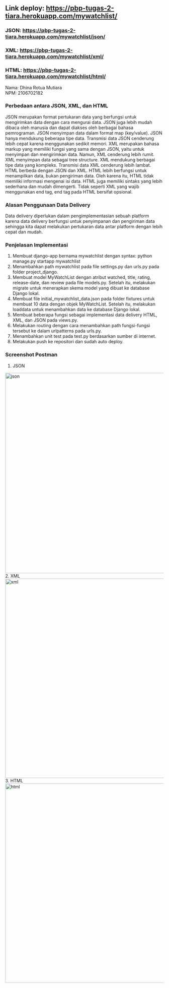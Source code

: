 ## Link deploy: https://pbp-tugas-2-tiara.herokuapp.com/mywatchlist/
### JSON: https://pbp-tugas-2-tiara.herokuapp.com/mywatchlist/json/
### XML: https://pbp-tugas-2-tiara.herokuapp.com/mywatchlist/xml/
### HTML: https://pbp-tugas-2-tiara.herokuapp.com/mywatchlist/html/

Nama: Dhina Rotua Mutiara
<br />NPM: 2106702182

### Perbedaan antara JSON, XML, dan HTML
JSON merupakan format pertukaran data yang berfungsi untuk mengirimkan data dengan cara mengurai data. JSON juga lebih mudah dibaca oleh manusia dan dapat diakses oleh berbagai bahasa pemrograman. JSON menyimpan data dalam format map (key/value). JSON hanya mendukung beberapa tipe data. Transmisi data JSON cenderung lebih cepat karena menggunakan sedikit memori.
XML merupakan bahasa markup yang memiliki fungsi yang sama dengan JSON, yaitu untuk menyimpan dan mengirimkan data. Namun, XML cenderung lebih rumit. XML menyimpan data sebagai tree structure. XML mendukung berbagai tipe data yang kompleks. Transmisi data XML cenderung lebih lambat.
HTML berbeda dengan JSON dan XML. HTML lebih berfungsi untuk menampilkan data, bukan pengiriman data. Oleh karena itu, HTML tidak memiliki informasi mengenai isi data. HTML juga memiliki sintaks yang lebih sederhana dan mudah dimengerti. Tidak seperti XML yang wajib menggunakan end tag, end tag pada HTML bersifat opsional.

### Alasan Penggunaan Data Delivery
Data delivery diperlukan dalam pengimplementasian sebuah platform karena data delivery berfungsi untuk penyimpanan dan pengiriman data sehingga kita dapat melakukan pertukaran data antar platform dengan lebih cepat dan mudah.

### Penjelasan Implementasi
1. Membuat django-app bernama mywatchlist dengan syntax: python manage.py startapp mywatchlist
2. Menambahkan path mywatchlist pada file settings.py dan urls.py pada folder project_django.
3. Membuat model MyWatchList dengan atribut watched, title, rating, release-date, dan review pada file models.py. Setelah itu, melakukan migrate untuk menerapkan skema model yang dibuat ke database Django lokal.
4. Membuat file initial_mywatchlist_data.json pada folder fixtures untuk membuat 10 data dengan objek MyWatchList. Setelah itu, melakukan loaddata untuk menambahkan data ke database Django lokal.
5. Membuat beberapa fungsi sebagai implementasi data delivery HTML, XML, dan JSON pada views.py.
6. Melakukan routing dengan cara menambahkan path fungsi-fungsi tersebut ke dalam urlpatterns pada urls.py.
7. Menambahkan unit test pada test.py berdasarkan sumber di internet.
8. Melakukan push ke repositori dan sudah auto deploy.

### Screenshot Postman
1. JSON
<img width="636" alt="json" src="https://user-images.githubusercontent.com/100504894/191659470-163e2d3d-87ee-4ef3-96b4-764cc78c23af.png">
2. XML
<img width="633" alt="xml" src="https://user-images.githubusercontent.com/100504894/191659439-fac3720d-63b2-4be3-b91e-9fbec3c1e1ef.png">
3. HTML
<img width="633" alt="html" src="https://user-images.githubusercontent.com/100504894/191657186-ed540125-10bb-461b-9ec5-13a334e89cb3.png">
